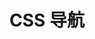 # CSS 导航

<script setup>
import IndexLinks from '/~/IndexLink/indexLinks.vue'
import { getSidebar } from '../../.vitepress/configs/sidebar.ts'

const DATA = getSidebar('/CSS/')
</script>
<style src="/~/MNavLink/index.scss"></style>

<IndexLinks :list="DATA"/>

